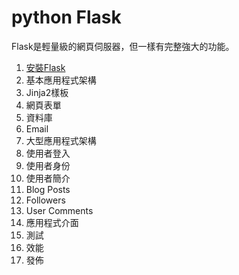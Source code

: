 # python Flask

Flask是輕量級的網頁伺服器，但一樣有完整強大的功能。

1. [安裝Flask](./安裝Flask)
2. 基本應用程式架構
3. Jinja2樣板
4. 網頁表單
5. 資料庫
6. Email
7. 大型應用程式架構
8. 使用者登入
9. 使用者身份
10. 使用者簡介
11. Blog Posts
12. Followers
13. User Comments
14. 應用程式介面
15. 測試
16. 效能
17. 發佈
